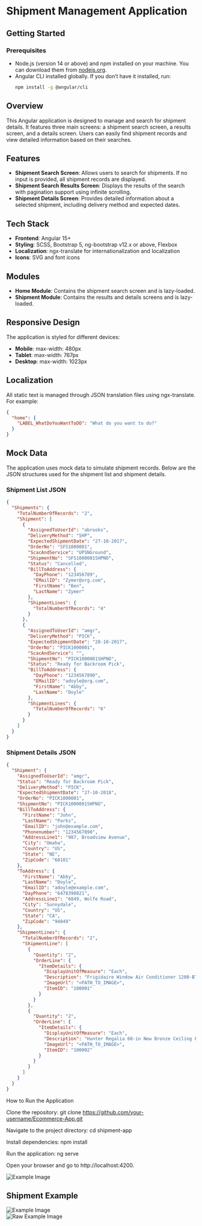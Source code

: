 # Shipment Management Application

## Getting Started

### Prerequisites

- Node.js (version 14 or above) and npm installed on your machine. You can download them from [nodejs.org](https://nodejs.org/).
- Angular CLI installed globally. If you don’t have it installed, run:
  ```bash
  npm install -g @angular/cli

## Overview
This Angular application is designed to manage and search for shipment details. It features three main screens: a shipment search screen, a results screen, and a details screen. Users can easily find shipment records and view detailed information based on their searches.

## Features
- **Shipment Search Screen**: Allows users to search for shipments. If no input is provided, all shipment records are displayed.
- **Shipment Search Results Screen**: Displays the results of the search with pagination support using infinite scrolling.
- **Shipment Details Screen**: Provides detailed information about a selected shipment, including delivery method and expected dates.

## Tech Stack
- **Frontend**: Angular 15+
- **Styling**: SCSS, Bootstrap 5, ng-bootstrap v12.x or above, Flexbox
- **Localization**: ngx-translate for internationalization and localization
- **Icons**: SVG and font icons

## Modules
- **Home Module**: Contains the shipment search screen and is lazy-loaded.
- **Shipment Module**: Contains the results and details screens and is lazy-loaded.

## Responsive Design
The application is styled for different devices:
- **Mobile**: max-width: 480px
- **Tablet**: max-width: 767px
- **Desktop**: max-width: 1023px

## Localization
All static text is managed through JSON translation files using ngx-translate. For example:
```json
{
  "home": {
    "LABEL_WhatDoYouWantToDO": "What do you want to do?"
  }
}
```
## Mock Data

The application uses mock data to simulate shipment records. Below are the JSON structures used for the shipment list and shipment details.

### Shipment List JSON

```json
{
  "Shipments": {
    "TotalNumberOfRecords": "2",
    "Shipment": [
      {
        "AssignedToUserId": "abrooks",
        "DeliveryMethod": "SHP",
        "ExpectedShipmentDate": "27-10-2017",
        "OrderNo": "SFS1000001",
        "ScacAndService": "UPSNGround",
        "ShipmentNo": "SFS1000001SHPNO",
        "Status": "Cancelled",
        "BillToAddress": {
          "DayPhone": "123456789",
          "EMailID": "Zymer@org.com",
          "FirstName": "Ben",
          "LastName": "Zymer"
        },
        "ShipmentLines": {
          "TotalNumberOfRecords": "4"
        }
      },
      {
        "AssignedToUserId": "amgr",
        "DeliveryMethod": "PICK",
        "ExpectedShipmentDate": "28-10-2017",
        "OrderNo": "PICK1000001",
        "ScacAndService": "",
        "ShipmentNo": "PICK1000001SHPNO",
        "Status": "Ready for Backroom Pick",
        "BillToAddress": {
          "DayPhone": "1234567890",
          "EMailID": "adoyle@org.com",
          "FirstName": "Abby",
          "LastName": "Doyle"
        },
        "ShipmentLines": {
          "TotalNumberOfRecords": "6"
        }
      }
    ]
  }
}

```
### Shipment Details JSON

```json
{
  "Shipment": {
    "AssignedToUserId": "amgr",
    "Status": "Ready for Backroom Pick",
    "DeliveryMethod": "PICK",
    "ExpectedShipmentDate": "27-10-2018",
    "OrderNo": "PICK1000001",
    "ShipmentNo": "PICK1000001SHPNO",
    "BillToAddress": {
      "FirstName": "John",
      "LastName": "Parks",
      "EmailID": "john@example.com",
      "Phonenumber": "1234567890",
      "AddressLine1": "987, Broadview Avenue",
      "City": "Omaha",
      "Country": "US",
      "State": "NE",
      "ZipCode": "68101"
    },
    "ToAddress": {
      "FirstName": "Abby",
      "LastName": "Doyle",
      "EmailID": "adoyle@example.com",
      "DayPhone": "6478390821",
      "AddressLine1": "6849, Wolfe Road",
      "City": "Sunnydale",
      "Country": "US",
      "State": "CA",
      "ZipCode": "94049"
    },
    "ShipmentLines": {
      "TotalNumberOfRecords": "2",
      "ShipmentLine": [
        {
          "Quantity": "2",
          "OrderLine": {
            "ItemDetails": {
              "DisplayUnitOfMeasure": "Each",
              "Description": "Frigidaire Window Air Conditioner 1200-BTU",
              "ImageUrl": "<PATH_TO_IMAGE>",
              "ItemID": "100001"
            }
          }
        },
        {
          "Quantity": "2",
          "OrderLine": {
            "ItemDetails": {
              "DisplayUnitOfMeasure": "Each",
              "Description": "Hunter Regalia 60-in New Bronze Ceiling Fan",
              "ImageUrl": "<PATH_TO_IMAGE>",
              "ItemID": "100002"
            }
          }
        }
      ]
    }
  }
}


```
How to Run the Application

Clone the repository:
git clone https://github.com/your-username/Ecommerce-App.git

Navigate to the project directory:
cd shipment-app

Install dependencies:
npm install

Run the application:
ng serve

Open your browser and go to http://localhost:4200.

![Example Image](assets/images/shipmentSearch.png)

## Shipment Example

![Example Image](assets/images/shipmentSearch.png)  
![Raw Example Image](https://raw.githubusercontent.com/username/repository/main/assets/images/shipmentSearch.png)


